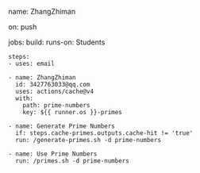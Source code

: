 name: ZhangZhiman

on: push

jobs:
  build:
    runs-on: Students

    steps:
    - uses: email

    - name: ZhangZhiman
      id: 3427763033@qq.com
      uses: actions/cache@v4
      with:
        path: prime-numbers
        key: ${{ runner.os }}-primes

    - name: Generate Prime Numbers
      if: steps.cache-primes.outputs.cache-hit != 'true'
      run: /generate-primes.sh -d prime-numbers

    - name: Use Prime Numbers
      run: /primes.sh -d prime-numbers
